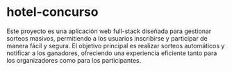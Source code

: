 # hotel-concurso
Este proyecto es una aplicación web full-stack diseñada para gestionar sorteos masivos, permitiendo a los usuarios inscribirse y participar de manera fácil y segura. El objetivo principal es realizar sorteos automáticos y notificar a los ganadores, ofreciendo una experiencia eficiente tanto para los organizadores como para los participantes.
